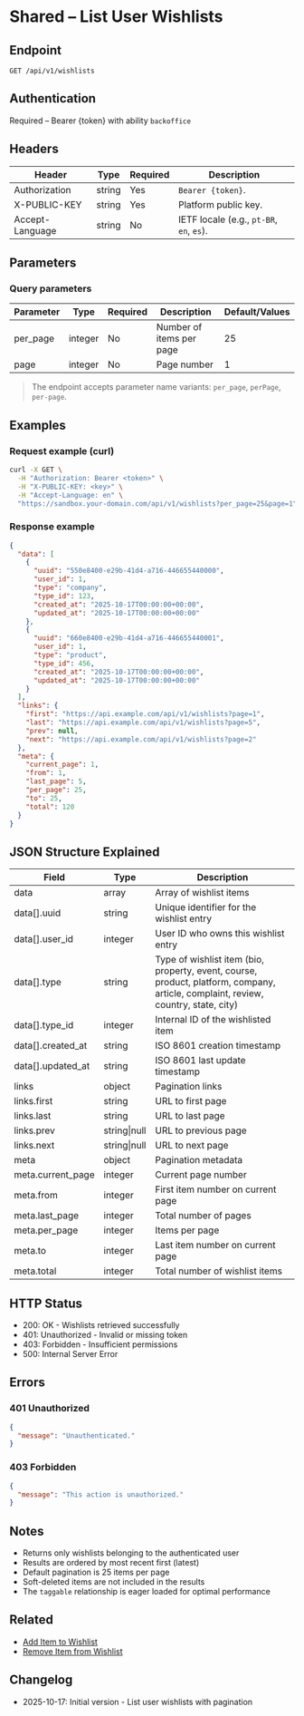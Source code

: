 # Shared – List User Wishlists

## Endpoint

```
GET /api/v1/wishlists
```

## Authentication

Required – Bearer {token} with ability `backoffice`

## Headers

| Header           | Type   | Required | Description |
| ---------------- | ------ | -------- | ----------- |
| Authorization    | string | Yes      | `Bearer {token}`. |
| X-PUBLIC-KEY     | string | Yes      | Platform public key. |
| Accept-Language  | string | No       | IETF locale (e.g., `pt-BR`, `en`, `es`). |

## Parameters

### Query parameters

| Parameter | Type    | Required | Description | Default/Values |
| --------- | ------- | -------- | ----------- | -------------- |
| per_page  | integer | No       | Number of items per page | 25 |
| page      | integer | No       | Page number | 1 |

> The endpoint accepts parameter name variants: `per_page`, `perPage`, `per-page`.

## Examples

### Request example (curl)

```bash
curl -X GET \
  -H "Authorization: Bearer <token>" \
  -H "X-PUBLIC-KEY: <key>" \
  -H "Accept-Language: en" \
  "https://sandbox.your-domain.com/api/v1/wishlists?per_page=25&page=1"
```

### Response example

```json
{
  "data": [
    {
      "uuid": "550e8400-e29b-41d4-a716-446655440000",
      "user_id": 1,
      "type": "company",
      "type_id": 123,
      "created_at": "2025-10-17T00:00:00+00:00",
      "updated_at": "2025-10-17T00:00:00+00:00"
    },
    {
      "uuid": "660e8400-e29b-41d4-a716-446655440001",
      "user_id": 1,
      "type": "product",
      "type_id": 456,
      "created_at": "2025-10-17T00:00:00+00:00",
      "updated_at": "2025-10-17T00:00:00+00:00"
    }
  ],
  "links": {
    "first": "https://api.example.com/api/v1/wishlists?page=1",
    "last": "https://api.example.com/api/v1/wishlists?page=5",
    "prev": null,
    "next": "https://api.example.com/api/v1/wishlists?page=2"
  },
  "meta": {
    "current_page": 1,
    "from": 1,
    "last_page": 5,
    "per_page": 25,
    "to": 25,
    "total": 120
  }
}
```

## JSON Structure Explained

| Field | Type | Description |
| ----- | ---- | ----------- |
| data | array | Array of wishlist items |
| data[].uuid | string | Unique identifier for the wishlist entry |
| data[].user_id | integer | User ID who owns this wishlist entry |
| data[].type | string | Type of wishlist item (bio, property, event, course, product, platform, company, article, complaint, review, country, state, city) |
| data[].type_id | integer | Internal ID of the wishlisted item |
| data[].created_at | string | ISO 8601 creation timestamp |
| data[].updated_at | string | ISO 8601 last update timestamp |
| links | object | Pagination links |
| links.first | string | URL to first page |
| links.last | string | URL to last page |
| links.prev | string\|null | URL to previous page |
| links.next | string\|null | URL to next page |
| meta | object | Pagination metadata |
| meta.current_page | integer | Current page number |
| meta.from | integer | First item number on current page |
| meta.last_page | integer | Total number of pages |
| meta.per_page | integer | Items per page |
| meta.to | integer | Last item number on current page |
| meta.total | integer | Total number of wishlist items |

## HTTP Status

- 200: OK - Wishlists retrieved successfully
- 401: Unauthorized - Invalid or missing token
- 403: Forbidden - Insufficient permissions
- 500: Internal Server Error

## Errors

### 401 Unauthorized
```json
{
  "message": "Unauthenticated."
}
```

### 403 Forbidden
```json
{
  "message": "This action is unauthorized."
}
```

## Notes

- Returns only wishlists belonging to the authenticated user
- Results are ordered by most recent first (latest)
- Default pagination is 25 items per page
- Soft-deleted items are not included in the results
- The `taggable` relationship is eager loaded for optimal performance

## Related

- [Add Item to Wishlist](./WishlistStore.md)
- [Remove Item from Wishlist](./WishlistDestroy.md)

## Changelog

- 2025-10-17: Initial version - List user wishlists with pagination
